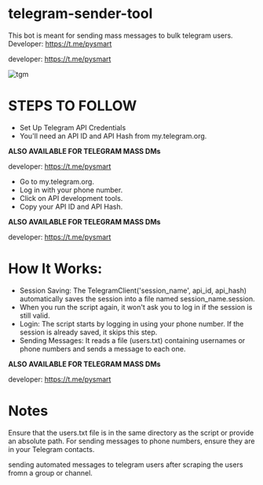 # telegram-sender-tool
This bot is meant for sending mass messages to bulk telegram users. Developer: https://t.me/pysmart

developer: https://t.me/pysmart

![tgm](https://github.com/user-attachments/assets/65b50427-3b11-4260-a522-8c784599e0e0)


# STEPS TO FOLLOW
- Set Up Telegram API Credentials
- You'll need an API ID and API Hash from my.telegram.org.
 
<b>ALSO AVAILABLE FOR TELEGRAM MASS DMs</b>

developer: https://t.me/pysmart

- Go to my.telegram.org.
- Log in with your phone number.
- Click on API development tools.
- Copy your API ID and API Hash.

<b>ALSO AVAILABLE FOR TELEGRAM MASS DMs</b>

developer: https://t.me/pysmart

# How It Works:
- Session Saving: The TelegramClient('session_name', api_id, api_hash) automatically saves the session into a file named session_name.session.
- When you run the script again, it won't ask you to log in if the session is still valid.
- Login: The script starts by logging in using your phone number. If the session is already saved, it skips this step.
- Sending Messages: It reads a file (users.txt) containing usernames or phone numbers and sends a message to each one.

<b>ALSO AVAILABLE FOR TELEGRAM MASS DMs</b>

developer: https://t.me/pysmart

# Notes
Ensure that the users.txt file is in the same directory as the script or provide an absolute path.
For sending messages to phone numbers, ensure they are in your Telegram contacts. 

sending automated messages to telegram users after scraping the users fromn a group or channel.
